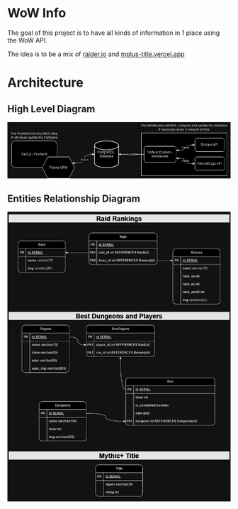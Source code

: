 # WoW Info

The goal of this project is to have all kinds of information in 1 place using the WoW API.

The idea is to be a mix of [raider.io](https://raider.io/) and [mplus-title.vercel.app](https://mplus-title.vercel.app/df-season-3?regions=us)

# Architecture

## High Level Diagram
![High Level Architecture](https://github.com/equix1/wow-info/blob/master/assets/high-level-architecture.drawio.png)

## Entities Relationship Diagram
![Entities Relatinoship](https://github.com/equix1/wow-info/blob/master/assets/entities-relationship.drawio.png)
